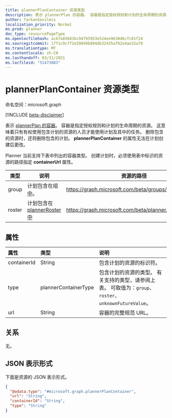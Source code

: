 ```yaml
---
title: plannerPlanContainer 资源类型
description: 表示 plannerPlan 的容器。 容器是指定授权规则和计划的生命周期的资源。
author: TarkanSevilmis
localization_priority: Normal
ms.prod: planner
doc_type: resourcePageType
ms.openlocfilehash: acb7a85683bc94795953e524ee9630d6cfc01f24
ms.sourcegitcommit: 17f1c9cff2e59049b894db32435af02e4ae32a70
ms.translationtype: MT
ms.contentlocale: zh-CN
ms.lasthandoff: 03/31/2021
ms.locfileid: "51473883"
---
```

# <a name="plannerplancontainer-resource-type"></a>plannerPlanContainer 资源类型

命名空间：microsoft.graph

[!INCLUDE [beta-disclaimer](../../includes/beta-disclaimer.md)]

表示 [plannerPlan 的容器](plannerPlan.md)。 容器是指定授权规则和计划的生命周期的资源。 这意味着只有有权使用包含计划的资源的人员才能使用计划及其中的任务。 删除包含的资源时，还将删除包含的计划。 **plannerPlanContainer** 的属性无法在计划创建后更改。

Planner 当前支持下表中列出的容器类型。 创建计划时，必须使用表中标识的资源的路径指定 **containerUrl** 属性。

|类型|说明|资源的路径|
|----|-----------|--------------------|
|group| 计划包含在组 [中](group.md)。| https://graph.microsoft.com/beta/groups/&lt;id&gt;|
|roster| 计划包含在 [plannerRoster 中](plannerroster.md) | https://graph.microsoft.com/beta/planner/rosters/&lt;id&gt;|

## <a name="properties"></a>属性
|属性|类型|说明|
|:---|:---|:---|
|containerId|String|包含计划的资源的标识符。|
|type|plannerContainerType| 包含计划的资源的类型。 有关支持的类型，请参阅上表。 可取值为：`group`、`roster`、`unknownFutureValue`。|
|url|String|容器的完整规范 URL。|

## <a name="relationships"></a>关系
无。

## <a name="json-representation"></a>JSON 表示形式
下面是资源的 JSON 表示形式。
<!-- {
  "blockType": "resource",
  "@odata.type": "microsoft.graph.plannerPlanContainer"
}
-->
``` json
{
  "@odata.type": "#microsoft.graph.plannerPlanContainer",
  "url": "String",
  "containerId": "String",
  "type": "String"
}
```

